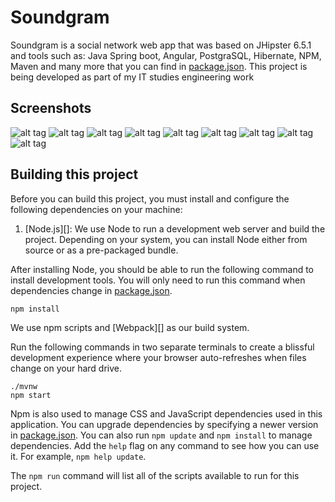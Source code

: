 # Soundgram

Soundgram is a social network web app that was based on JHipster 6.5.1 and tools such as:
Java Spring boot, Angular, PostgraSQL, Hibernate, NPM, Maven and many more that you can find in [package.json](package.json).
This project is being developed as part of my IT studies engineering work

## Screenshots

![alt tag](https://github.com/Sailor70/soundgram/blob/master/screenshots/1SGHomeLogin.JPG)
![alt tag](https://github.com/Sailor70/soundgram/blob/master/screenshots/1SGHome.JPG)
![alt tag](https://github.com/Sailor70/soundgram/blob/master/screenshots/1SGTags.JPG)
![alt tag](https://github.com/Sailor70/soundgram/blob/master/screenshots/1SGProfile.JPG)
![alt tag](https://github.com/Sailor70/soundgram/blob/master/screenshots/1SGMusic.JPG)
![alt tag](https://github.com/Sailor70/soundgram/blob/master/screenshots/1SGUsers.JPG)
![alt tag](https://github.com/Sailor70/soundgram/blob/master/screenshots/1SGPost.JPG)
![alt tag](https://github.com/Sailor70/soundgram/blob/master/screenshots/1SGEditPost.JPG)
![alt tag](https://github.com/Sailor70/soundgram/blob/master/screenshots/1SGSettings.JPG)

## Building this project

Before you can build this project, you must install and configure the following dependencies on your machine:

1. [Node.js][]: We use Node to run a development web server and build the project.
   Depending on your system, you can install Node either from source or as a pre-packaged bundle.

After installing Node, you should be able to run the following command to install development tools.
You will only need to run this command when dependencies change in [package.json](package.json).

    npm install

We use npm scripts and [Webpack][] as our build system.

Run the following commands in two separate terminals to create a blissful development experience where your browser
auto-refreshes when files change on your hard drive.

    ./mvnw
    npm start

Npm is also used to manage CSS and JavaScript dependencies used in this application. You can upgrade dependencies by
specifying a newer version in [package.json](package.json). You can also run `npm update` and `npm install` to manage dependencies.
Add the `help` flag on any command to see how you can use it. For example, `npm help update`.

The `npm run` command will list all of the scripts available to run for this project.
